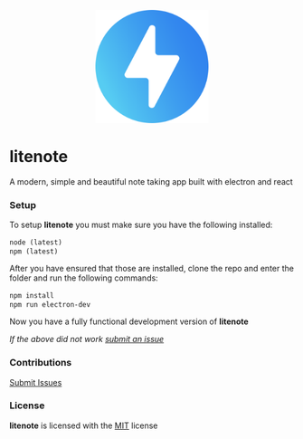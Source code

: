 <p align="center">
  <img width="200" src="./resources/logo.svg">
</p>

# litenote

A modern, simple and beautiful note taking app built with electron and react

### Setup

To setup **litenote** you must make sure you have the following installed:

```
node (latest)
npm (latest)
```

After you have ensured that those are installed, clone the repo and enter the folder and run the following commands:

```
npm install
npm run electron-dev
```

Now you have a fully functional development version of **litenote**

_If the above did not work [submit an issue](https://github.com/mrbrist/litenote/issues)_

### Contributions

[Submit Issues](https://github.com/mrbrist/litenote/issues)

### License

**litenote** is licensed with the [MIT](LICENSE) license
